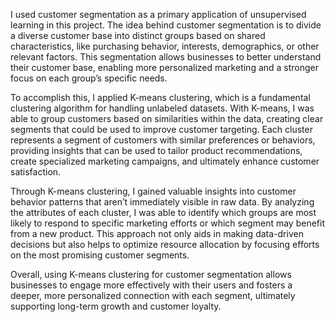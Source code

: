I used customer segmentation as a primary application of unsupervised learning in this project. The idea behind customer segmentation is to divide a diverse customer base into distinct groups based on shared characteristics, like purchasing behavior, interests, demographics, or other relevant factors. This segmentation allows businesses to better understand their customer base, enabling more personalized marketing and a stronger focus on each group’s specific needs.

To accomplish this, I applied K-means clustering, which is a fundamental clustering algorithm for handling unlabeled datasets. With K-means, I was able to group customers based on similarities within the data, creating clear segments that could be used to improve customer targeting. Each cluster represents a segment of customers with similar preferences or behaviors, providing insights that can be used to tailor product recommendations, create specialized marketing campaigns, and ultimately enhance customer satisfaction.

Through K-means clustering, I gained valuable insights into customer behavior patterns that aren’t immediately visible in raw data. By analyzing the attributes of each cluster, I was able to identify which groups are most likely to respond to specific marketing efforts or which segment may benefit from a new product. This approach not only aids in making data-driven decisions but also helps to optimize resource allocation by focusing efforts on the most promising customer segments.

Overall, using K-means clustering for customer segmentation allows businesses to engage more effectively with their users and fosters a deeper, more personalized connection with each segment, ultimately supporting long-term growth and customer loyalty.
